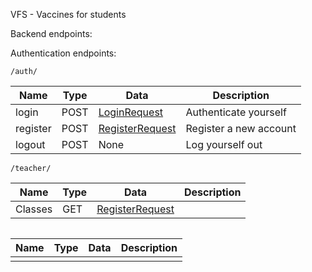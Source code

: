VFS - Vaccines for students

Backend endpoints:

Authentication endpoints:

```
/auth/
```

| Name     | Type | Data                                                                              | Description            | 
|----------|------|-----------------------------------------------------------------------------------|------------------------|
| login    | POST | [LoginRequest](VFS-common/src/main/kotlin/lol/vfs/requests/LoginRequest.kt)       | Authenticate yourself  |
| register | POST | [RegisterRequest](VFS-common/src/main/kotlin/lol/vfs/requests/RegisterRequest.kt) | Register a new account |
| logout   | POST | None                                                                              | Log yourself out       |

```
/teacher/
```

| Name    | Type | Data                                                      | Description |
|---------|------|-----------------------------------------------------------|-------------|
| Classes | GET  | [RegisterRequest](VFS-common/src/main/kotlin/lol/vfs/db/) |             |

```

```

| Name | Type | Data | Description |
|------|------|------|-------------|
|      |      |      |             |